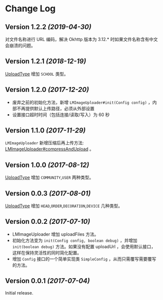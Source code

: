 # Change Log

## Version 1.2.2 *(2019-04-30)*
对文件名称进行 URL 编码，解决 Okhttp 版本为 3.12.* 时如果文件名称含有中文会崩溃的问题。

## Version 1.2.1 *(2018-12-19)*
[UploadType](https://github.com/UamaHZ/image-uploader/blob/master/library/src/main/java/cn/com/uama/imageuploader/UploadType.java) 增加 `SCHOOL` 类型。

## Version 1.2.0 *(2017-12-20)*
* 废弃之前的初始化方法，新增 `LMImageUploader#init(Config config)` ，内部不再提供默认上传路径，必须从外部设置
* 设置接口超时时间（包括连接/读取/写入）为 60 秒

## Version 1.1.0 *(2017-11-29)*
`LMImageUploader` 新增压缩后再上传方法: [LMImageUploader#compressAndUpload](https://github.com/UamaHZ/image-uploader/blob/4d26d9ca6defb50da63c54d084290651e7749c19/library/src/main/java/cn/com/uama/imageuploader/LMImageUploader.java#L185) 。

## Version 1.0.0 *(2017-08-12)*
[UploadType](https://github.com/UamaHZ/image-uploader/blob/master/library/src/main/java/cn/com/uama/imageuploader/UploadType.java) 增加 `COMMUNITY`,`USER` 两种类型。

## Version 0.0.3 *(2017-08-01)*
[UploadType](https://github.com/UamaHZ/image-uploader/blob/master/library/src/main/java/cn/com/uama/imageuploader/UploadType.java) 增加 `HEAD`,`ORDER`,`DECORATION`,`DEVICE` 几种类型。

## Version 0.0.2 *(2017-07-10)*
* LMImageUploader 增加 uploadFiles 方法。
* 初始化方法变为 `init(Config config, boolean debug)` ，并增加 `init(boolean debug)` 方法。如果没有配置 uploadUrl ，会使用默认接口，
这样在保持灵活性的同时简化配置。
* 增加 `Config` 接口的一个简单实现类 `SimpleConfig` ，从而只需覆写需要覆写的方法。

## Version 0.0.1 *(2017-07-04)*
Initial release.
